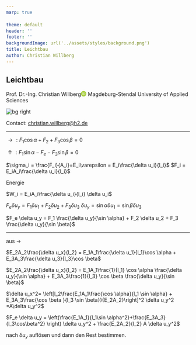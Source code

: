 ```yaml
---
marp: true

theme: default
header: ''
footer: ''
backgroundImage: url('../assets/styles/background.png')
title: Leichtbau
author: Christian Willberg
---
```


<style>
footer {
    font-size: 14px; /* Change footer font size */
    color: #888; /* Change footer color */
    text-align: right; /* Change footer alignment */
}
</style>


## Leichtbau
Prof. Dr.-Ing. Christian Willberg<a href="https://orcid.org/0000-0003-2433-9183"><img src="../assets/styles/ORCIDiD_iconvector.png" alt="ORCID symbol" style="height:15px;width:auto;vertical-align: top;background-color:transparent;"></a>
Magdeburg-Stendal University of Applied Sciences

![bg right](../assets/Figures/FKV_struktur.png)

Contact: christian.willberg@h2.de



---

$\rightarrow : F_1 \cos\alpha + F_2 + F_3 \cos\beta=0$

$\uparrow : F_1 \sin\alpha - F_e - F_3 \sin\beta=0$

$\sigma_i = \frac{F_i}{A_i}=E_i\varepsilon = E_i\frac{\delta u_i}{l_i}$
$F_i = E_iA_i\frac{\delta u_i}{l_i}$

Energie

$W_i = E_iA_i\frac{\delta u_i}{l_i} \delta u_i$


$F_e \delta u_y = F_1 \delta u_1 + F_2 \delta u_2 +  F_3 \delta u_3$
$\delta u_y = \sin \alpha \delta u_1 = \sin \beta \delta u_3$

$F_e \delta u_y = F_1 \frac{\delta u_y}{\sin \alpha} + F_2 \delta u_2 +  F_3 \frac{\delta u_y}{\sin \beta}$

---

aus $\rightarrow$

$E_2A_2\frac{\delta u_x}{l_2} = E_1A_1\frac{\delta u_1}{l_1}\cos \alpha  + E_3A_3\frac{\delta u_3}{l_3}\cos \beta$

$E_2A_2\frac{\delta u_x}{l_2}  = E_1A_1\frac{1}{l_1} \cos \alpha  \frac{\delta u_y}{\sin \alpha} + E_3A_3\frac{1}{l_3} \cos \beta  \frac{\delta u_y}{\sin \beta}$

$\delta u_x^2= \left[l_2\frac{E_1A_1\frac{\cos \alpha}{l_1 \sin \alpha}  + E_3A_3\frac{\cos \beta }{l_3 \sin \beta}}{E_2A_2}\right]^2 \delta u_y^2 =A\delta u_y^2$

$F_e \delta u_y = \left(\frac{E_1A_1}{l_1\sin \alpha^2}+\frac{E_3A_3}{l_3\cos\beta^2} \right) \delta u_y^2 + \frac{E_2A_2}{l_2} A \delta u_y^2$

nach $\delta u_y$ auflösen und dann den Rest bestimmen.
